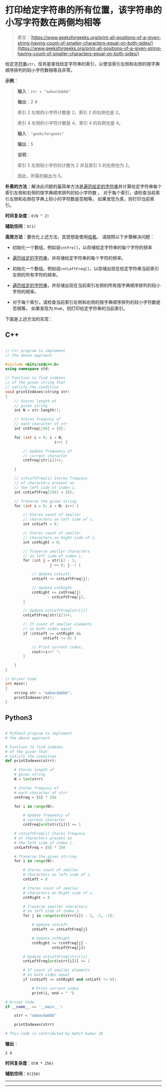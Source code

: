 # 打印给定字符串的所有位置，该字符串的小写字符数在两侧均相等

> 原文：[https://www.geeksforgeeks.org/print-all-positions-of-a-given-string-having-count-of-smaller-characters-equal-on-both-sides/](https://www.geeksforgeeks.org/print-all-positions-of-a-given-string-having-count-of-smaller-characters-equal-on-both-sides/)

给定[字符串](https://www.geeksforgeeks.org/string-data-structure/)`str`，任务是查找给定字符串的索引，以使该索引左侧和右侧的按字典顺序排列的较小字符数相等且非零。

**示例**：

> **输入**：`str = "aabacdabbb"`
>
> **输出**：2 4
>
> 索引 2 左侧的小字符计数是 2，索引 2 的右侧也是 2。
>
> 索引 4 左侧的小字符计数是 4，索引 4 的右侧也是 4。
> 
> **输入**：`"geeksforgeeks"`
>
> **输出**：5
>
> **说明**：
>
> 索引 5 左侧较小字符的计数为 2 并且索引 5 的右侧也为 2。
>
> 因此，所需的输出为 5。

**朴素的方法**：解决此问题的最简单方法是[遍历给定的字符串](https://www.geeksforgeeks.org/strings-in-c-2/)并计算给定字符串每个索引左侧和右侧的按字典顺序排列的较小字符数 。 对于每个索引，请检查当前索引左侧和右侧在字典上较小的字符数是否相等。 如果发现为真，则打印当前索引。

**时间复杂度**：`O(N ^ 2)`

**辅助空间**：`O(1)`

**高效方法**：要优化上述方法，其思想是使用[哈希](https://www.geeksforgeeks.org/hashing-data-structure/)。 请按照以下步骤解决问题：

*   初始化一个数组，例如说`cntFre[]`，以存储给定字符串的每个字符的频率

*   [遍历给定的字符串](https://www.geeksforgeeks.org/strings-in-c-2/)，并存储给定字符串的每个字符的频率。

*   初始化一个数组，例如说`cntLeftFreq[]`，以存储出现在给定字符串当前索引左侧的所有字符的频率。

*   [遍历给定的字符串](https://www.geeksforgeeks.org/strings-in-c-2/)，并存储出现在当前索引左侧的所有按字典顺序排列的较小字符的频率。

*   对于每个索引，请检查当前索引左侧和右侧的按字典顺序排列的较小字符数是否相等。 如果发现为 true，则打印给定字符串的当前索引。

下面是上述方法的实现：

## C++

```cpp

// C++ program to implement 
// the above approach 

#include <bits/stdc++.h> 
using namespace std; 

// Function to find indexes 
// of the given string that  
// satisfy the condition 
void printIndexes(string str) 
{ 
    // Stores length of  
    // given string 
    int N = str.length(); 

    // Stores frequncy of 
    // each character of str 
    int cntFreq[256] = {0}; 

    for (int i = 0; i < N;  
                      i++) { 

        // Update frequency of 
        // current character 
        cntFreq[str[i]]++; 

    } 

    // cntLeftFreq[i] Stores frequncy 
    // of characters present on 
    // the left side of index i. 
    int cntLeftFreq[256] = {0}; 

    // Traverse the given string 
    for (int i = 0; i < N; i++) { 

        // Stores count of smaller 
        // characters on left side of i. 
        int cntLeft = 0; 

        // Stores count of smaller 
        // characters on Right side of i. 
        int cntRight = 0; 

        // Traverse smaller characters 
        // on left side of index i. 
        for (int j = str[i] - 1;  
                    j >= 0; j--) { 

            // Update cntLeft    
            cntLeft += cntLeftFreq[j]; 

            // Update cntRight 
            cntRight += cntFreq[j] 
                   - cntLeftFreq[j]; 
        } 

        // Update cntLeftFreq[str[i]] 
        cntLeftFreq[str[i]]++; 

        // If count of smaller elements 
        // on both sides equal 
        if (cntLeft == cntRight && 
                 cntLeft != 0) { 

            // Print current index; 
            cout<<i<<" "; 
        } 

    } 
} 

// Driver Code  
int main() 
{ 
    string str = "aabacdabbb"; 
    printIndexes(str); 
} 

```

## Python3

```py

# Python3 program to implement 
# the above approach 

# Function to find indexes 
# of the given that 
# satisfy the condition 
def printIndexes(strr): 

    # Stores length of 
    # given string 
    N = len(strr) 

    # Stores frequncy of 
    # each character of strr 
    cntFreq = [0] * 256

    for i in range(N): 

        # Update frequency of 
        # current character 
        cntFreq[ord(strr[i])] += 1

    # cntLeftFreq[i] Stores frequncy 
    # of characters present on 
    # the left side of index i. 
    cntLeftFreq = [0] * 256

    # Traverse the given strring 
    for i in range(N): 

        # Stores count of smaller 
        # characters on left side of i. 
        cntLeft = 0

        # Stores count of smaller 
        # characters on Right side of i. 
        cntRight = 0

        # Traverse smaller characters 
        # on left side of index i. 
        for j in range(ord(strr[i]) - 1, -1, -1): 

            # Update cntLeft 
            cntLeft += cntLeftFreq[j] 

            # Update cntRight 
            cntRight += (cntFreq[j] - 
                     cntLeftFreq[j]) 

        # Update cntLeftFreq[strr[i]] 
        cntLeftFreq[ord(strr[i])] += 1

        # If count of smaller elements 
        # on both sides equal 
        if (cntLeft == cntRight and cntLeft != 0): 

            # Print current index 
            print(i, end = " ") 

# Driver Code 
if __name__ == '__main__': 

    strr = "aabacdabbb"

    printIndexes(strr) 

# This code is contributed by mohit kumar 29

```

**输出**： 

```
2 4

```

**时间复杂度**：`O(N * 256)`

**辅助空间**：`O(256)`



* * *

* * *




